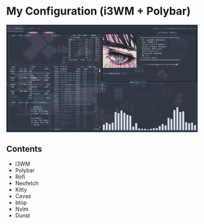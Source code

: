 # My Configuration (i3WM + Polybar)


![My Configuration with i3WM and Polybar](mySetup.png)

## Contents

- i3WM
- Polybar
- Rofi
- Neofetch
- Kitty
- Cavas
- btop
- Nvim
- Dunst

